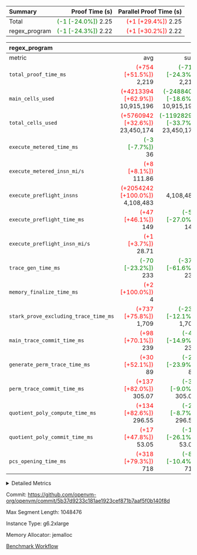 | Summary | Proof Time (s) | Parallel Proof Time (s) |
|:---|---:|---:|
| Total | <span style='color: green'>(-1 [-24.0%])</span> 2.25 | <span style='color: red'>(+1 [+29.4%])</span> 2.25 |
| regex_program | <span style='color: green'>(-1 [-24.3%])</span> 2.22 | <span style='color: red'>(+1 [+30.2%])</span> 2.22 |


| regex_program |||||
|:---|---:|---:|---:|---:|
|metric|avg|sum|max|min|
| `total_proof_time_ms ` | <span style='color: red'>(+754 [+51.5%])</span> 2,219 | <span style='color: green'>(-711 [-24.3%])</span> 2,219 | <span style='color: red'>(+515 [+30.2%])</span> 2,219 | <span style='color: red'>(+993 [+81.0%])</span> 2,219 |
| `main_cells_used     ` | <span style='color: red'>(+4213394 [+62.9%])</span> 10,915,196 | <span style='color: green'>(-2488408 [-18.6%])</span> 10,915,196 | <span style='color: red'>(+48762 [+0.4%])</span> 10,915,196 | <span style='color: red'>(+8378026 [+330.2%])</span> 10,915,196 |
| `total_cells_used    ` | <span style='color: red'>(+5760942 [+32.6%])</span> 23,450,174 | <span style='color: green'>(-11928290 [-33.7%])</span> 23,450,174 | <span style='color: red'>(+53066 [+0.2%])</span> 23,450,174 | <span style='color: red'>(+11468818 [+95.7%])</span> 23,450,174 |
| `execute_metered_time_ms` | <span style='color: green'>(-3 [-7.7%])</span> 36 | -          | -          | -          |
| `execute_metered_insn_mi/s` | <span style='color: red'>(+8 [+8.1%])</span> 111.86 | -          | <span style='color: red'>(+8 [+8.1%])</span> 111.86 | <span style='color: red'>(+8 [+8.1%])</span> 111.86 |
| `execute_preflight_insns` | <span style='color: red'>(+2054242 [+100.0%])</span> 4,108,483 |  4,108,483 | <span style='color: red'>(+1897483 [+85.8%])</span> 4,108,483 | <span style='color: red'>(+2211000 [+116.5%])</span> 4,108,483 |
| `execute_preflight_time_ms` | <span style='color: red'>(+47 [+46.1%])</span> 149 | <span style='color: green'>(-55 [-27.0%])</span> 149 | <span style='color: red'>(+30 [+25.2%])</span> 149 | <span style='color: red'>(+64 [+75.3%])</span> 149 |
| `execute_preflight_insn_mi/s` | <span style='color: red'>(+1 [+3.7%])</span> 28.71 | -          | <span style='color: red'>(+1 [+1.8%])</span> 28.71 | <span style='color: red'>(+2 [+5.7%])</span> 28.71 |
| `trace_gen_time_ms   ` | <span style='color: green'>(-70 [-23.2%])</span> 233 | <span style='color: green'>(-374 [-61.6%])</span> 233 | <span style='color: green'>(-87 [-27.2%])</span> 233 | <span style='color: green'>(-54 [-18.8%])</span> 233 |
| `memory_finalize_time_ms` | <span style='color: red'>(+2 [+100.0%])</span> 4 |  4 |  4 | <span style='color: red'>(+4 [+inf%])</span> 4 |
| `stark_prove_excluding_trace_time_ms` | <span style='color: red'>(+737 [+75.8%])</span> 1,709 | <span style='color: green'>(-235 [-12.1%])</span> 1,709 | <span style='color: red'>(+504 [+41.8%])</span> 1,709 | <span style='color: red'>(+970 [+131.3%])</span> 1,709 |
| `main_trace_commit_time_ms` | <span style='color: red'>(+98 [+70.1%])</span> 239 | <span style='color: green'>(-42 [-14.9%])</span> 239 | <span style='color: red'>(+57 [+31.3%])</span> 239 | <span style='color: red'>(+140 [+141.4%])</span> 239 |
| `generate_perm_trace_time_ms` | <span style='color: red'>(+30 [+52.1%])</span> 89 | <span style='color: green'>(-28 [-23.9%])</span> 89 | <span style='color: red'>(+26 [+41.3%])</span> 89 | <span style='color: red'>(+35 [+64.8%])</span> 89 |
| `perm_trace_commit_time_ms` | <span style='color: red'>(+137 [+82.0%])</span> 305.07 | <span style='color: green'>(-30 [-9.0%])</span> 305.07 | <span style='color: red'>(+82 [+36.7%])</span> 305.07 | <span style='color: red'>(+193 [+172.0%])</span> 305.07 |
| `quotient_poly_compute_time_ms` | <span style='color: red'>(+134 [+82.6%])</span> 296.55 | <span style='color: green'>(-28 [-8.7%])</span> 296.55 | <span style='color: red'>(+118 [+66.2%])</span> 296.55 | <span style='color: red'>(+150 [+102.5%])</span> 296.55 |
| `quotient_poly_commit_time_ms` | <span style='color: red'>(+17 [+47.8%])</span> 53.05 | <span style='color: green'>(-19 [-26.1%])</span> 53.05 | <span style='color: red'>(+6 [+11.8%])</span> 53.05 | <span style='color: red'>(+29 [+118.0%])</span> 53.05 |
| `pcs_opening_time_ms ` | <span style='color: red'>(+318 [+79.3%])</span> 718 | <span style='color: green'>(-83 [-10.4%])</span> 718 | <span style='color: red'>(+179 [+33.2%])</span> 718 | <span style='color: red'>(+456 [+174.0%])</span> 718 |



<details>
<summary>Detailed Metrics</summary>

|  | memory_to_vec_partition_time_ms | keygen_time_ms | app proof_time_ms |
| --- | --- | --- |
|  | 58 | 610 | 2,449 | 

| group | prove_segment_time_ms | memory_to_vec_partition_time_ms | fri.log_blowup | execute_metered_time_ms | execute_metered_insns | execute_metered_insn_mi/s | compute_user_public_values_proof_time_ms |
| --- | --- | --- | --- | --- | --- | --- | --- |
| regex_program | 2,219 | 40 | 1 | 36 | 4,108,483 | 111.86 | 167 | 

| group | air_name | quotient_deg | interactions | constraints |
| --- | --- | --- | --- | --- |
| regex_program | AccessAdapterAir<16> | 2 | 5 | 12 | 
| regex_program | AccessAdapterAir<2> | 2 | 5 | 12 | 
| regex_program | AccessAdapterAir<32> | 2 | 5 | 12 | 
| regex_program | AccessAdapterAir<4> | 2 | 5 | 12 | 
| regex_program | AccessAdapterAir<8> | 2 | 5 | 12 | 
| regex_program | BitwiseOperationLookupAir<8> | 2 | 2 | 4 | 
| regex_program | KeccakVmAir | 2 | 321 | 4,513 | 
| regex_program | MemoryMerkleAir<8> | 2 | 4 | 39 | 
| regex_program | PersistentBoundaryAir<8> | 2 | 3 | 7 | 
| regex_program | PhantomAir | 2 | 3 | 5 | 
| regex_program | Poseidon2PeripheryAir<BabyBearParameters>, 1> | 2 | 1 | 286 | 
| regex_program | ProgramAir | 1 | 1 | 4 | 
| regex_program | RangeTupleCheckerAir<2> | 1 | 1 | 4 | 
| regex_program | Rv32HintStoreAir | 2 | 18 | 28 | 
| regex_program | VariableRangeCheckerAir | 1 | 1 | 4 | 
| regex_program | VmAirWrapper<Rv32BaseAluAdapterAir, BaseAluCoreAir<4, 8> | 2 | 20 | 37 | 
| regex_program | VmAirWrapper<Rv32BaseAluAdapterAir, LessThanCoreAir<4, 8> | 2 | 18 | 40 | 
| regex_program | VmAirWrapper<Rv32BaseAluAdapterAir, ShiftCoreAir<4, 8> | 2 | 24 | 91 | 
| regex_program | VmAirWrapper<Rv32BranchAdapterAir, BranchEqualCoreAir<4> | 2 | 11 | 20 | 
| regex_program | VmAirWrapper<Rv32BranchAdapterAir, BranchLessThanCoreAir<4, 8> | 2 | 13 | 35 | 
| regex_program | VmAirWrapper<Rv32CondRdWriteAdapterAir, Rv32JalLuiCoreAir> | 2 | 10 | 18 | 
| regex_program | VmAirWrapper<Rv32JalrAdapterAir, Rv32JalrCoreAir> | 2 | 16 | 20 | 
| regex_program | VmAirWrapper<Rv32LoadStoreAdapterAir, LoadSignExtendCoreAir<4, 8> | 2 | 18 | 33 | 
| regex_program | VmAirWrapper<Rv32LoadStoreAdapterAir, LoadStoreCoreAir<4> | 2 | 17 | 40 | 
| regex_program | VmAirWrapper<Rv32MultAdapterAir, DivRemCoreAir<4, 8> | 2 | 25 | 84 | 
| regex_program | VmAirWrapper<Rv32MultAdapterAir, MulHCoreAir<4, 8> | 2 | 24 | 31 | 
| regex_program | VmAirWrapper<Rv32MultAdapterAir, MultiplicationCoreAir<4, 8> | 2 | 19 | 19 | 
| regex_program | VmAirWrapper<Rv32RdWriteAdapterAir, Rv32AuipcCoreAir> | 2 | 12 | 14 | 
| regex_program | VmConnectorAir | 2 | 5 | 11 | 

| group | air_name | segment | rows | prep_cols | perm_cols | main_cols | cells |
| --- | --- | --- | --- | --- | --- | --- | --- |
| regex_program | AccessAdapterAir<8> | 0 | 131,072 |  | 16 | 17 | 4,325,376 | 
| regex_program | BitwiseOperationLookupAir<8> | 0 | 65,536 | 3 | 8 | 2 | 655,360 | 
| regex_program | KeccakVmAir | 0 | 32 |  | 1,056 | 3,163 | 135,008 | 
| regex_program | MemoryMerkleAir<8> | 0 | 131,072 |  | 16 | 32 | 6,291,456 | 
| regex_program | PersistentBoundaryAir<8> | 0 | 131,072 |  | 12 | 20 | 4,194,304 | 
| regex_program | PhantomAir | 0 | 1 |  | 12 | 6 | 18 | 
| regex_program | Poseidon2PeripheryAir<BabyBearParameters>, 1> | 0 | 16,384 |  | 8 | 300 | 5,046,272 | 
| regex_program | ProgramAir | 0 | 131,072 |  | 8 | 10 | 2,359,296 | 
| regex_program | RangeTupleCheckerAir<2> | 0 | 524,288 | 2 | 8 | 1 | 4,718,592 | 
| regex_program | Rv32HintStoreAir | 0 | 16,384 |  | 44 | 32 | 1,245,184 | 
| regex_program | VariableRangeCheckerAir | 0 | 262,144 | 2 | 8 | 1 | 2,359,296 | 
| regex_program | VmAirWrapper<Rv32BaseAluAdapterAir, BaseAluCoreAir<4, 8> | 0 | 2,097,152 |  | 52 | 36 | 184,549,376 | 
| regex_program | VmAirWrapper<Rv32BaseAluAdapterAir, LessThanCoreAir<4, 8> | 0 | 65,536 |  | 40 | 37 | 5,046,272 | 
| regex_program | VmAirWrapper<Rv32BaseAluAdapterAir, ShiftCoreAir<4, 8> | 0 | 262,144 |  | 52 | 53 | 27,525,120 | 
| regex_program | VmAirWrapper<Rv32BranchAdapterAir, BranchEqualCoreAir<4> | 0 | 262,144 |  | 28 | 26 | 14,155,776 | 
| regex_program | VmAirWrapper<Rv32BranchAdapterAir, BranchLessThanCoreAir<4, 8> | 0 | 262,144 |  | 32 | 32 | 16,777,216 | 
| regex_program | VmAirWrapper<Rv32CondRdWriteAdapterAir, Rv32JalLuiCoreAir> | 0 | 131,072 |  | 28 | 18 | 6,029,312 | 
| regex_program | VmAirWrapper<Rv32JalrAdapterAir, Rv32JalrCoreAir> | 0 | 131,072 |  | 36 | 28 | 8,388,608 | 
| regex_program | VmAirWrapper<Rv32LoadStoreAdapterAir, LoadSignExtendCoreAir<4, 8> | 0 | 1,024 |  | 52 | 36 | 90,112 | 
| regex_program | VmAirWrapper<Rv32LoadStoreAdapterAir, LoadStoreCoreAir<4> | 0 | 2,097,152 |  | 52 | 41 | 195,035,136 | 
| regex_program | VmAirWrapper<Rv32MultAdapterAir, DivRemCoreAir<4, 8> | 0 | 256 |  | 72 | 59 | 33,536 | 
| regex_program | VmAirWrapper<Rv32MultAdapterAir, MulHCoreAir<4, 8> | 0 | 256 |  | 72 | 39 | 28,416 | 
| regex_program | VmAirWrapper<Rv32MultAdapterAir, MultiplicationCoreAir<4, 8> | 0 | 65,536 |  | 52 | 31 | 5,439,488 | 
| regex_program | VmAirWrapper<Rv32RdWriteAdapterAir, Rv32AuipcCoreAir> | 0 | 65,536 |  | 28 | 20 | 3,145,728 | 
| regex_program | VmConnectorAir | 0 | 2 | 1 | 16 | 5 | 42 | 

| group | segment | trace_gen_time_ms | total_proof_time_ms | total_cells_used | total_cells | system_trace_gen_time_ms | stark_prove_excluding_trace_time_ms | single_trace_gen_time_ms | quotient_poly_compute_time_ms | quotient_poly_commit_time_ms | query phase_time_ms | perm_trace_commit_time_ms | pcs_opening_time_ms | partially_prove_time_ms | open_time_ms | memory_finalize_time_ms | main_trace_commit_time_ms | main_cells_used | generate_perm_trace_time_ms | execute_preflight_time_ms | execute_preflight_insns | execute_preflight_insn_mi/s | evaluate matrix_time_ms | eval_and_commit_quotient_time_ms | build fri inputs_time_ms | OpeningProverGpu::open_time_ms |
| --- | --- | --- | --- | --- | --- | --- | --- | --- | --- | --- | --- | --- | --- | --- | --- | --- | --- | --- | --- | --- | --- | --- | --- | --- | --- | --- |
| regex_program | 0 | 233 | 2,219 | 23,450,174 | 497,574,300 | 233 | 1,709 | 0 | 296.55 | 53.05 | 6 | 305.07 | 718 | 398 | 718 | 4 | 239 | 10,915,196 | 89 | 149 | 4,108,483 | 28.71 | 64 | 353 | 2 | 718 | 

| group | segment | trace_height_constraint | weighted_sum | threshold |
| --- | --- | --- | --- | --- |
| regex_program | 0 | 0 | 10,914,886 | 2,013,265,921 | 
| regex_program | 0 | 1 | 31,174,464 | 2,013,265,921 | 
| regex_program | 0 | 2 | 5,457,443 | 2,013,265,921 | 
| regex_program | 0 | 3 | 36,944,708 | 2,013,265,921 | 
| regex_program | 0 | 4 | 524,288 | 2,013,265,921 | 
| regex_program | 0 | 5 | 262,144 | 2,013,265,921 | 
| regex_program | 0 | 6 | 13,161,536 | 2,013,265,921 | 
| regex_program | 0 | 7 | 266,240 | 2,013,265,921 | 
| regex_program | 0 | 8 | 99,770,669 | 2,013,265,921 | 

</details>


Commit: https://github.com/openvm-org/openvm/commit/5b37d9233c181ae1923cef871b7aaf5f0b140f8d

Max Segment Length: 1048476

Instance Type: g6.2xlarge

Memory Allocator: jemalloc

[Benchmark Workflow](https://github.com/openvm-org/openvm/actions/runs/17466851277)
